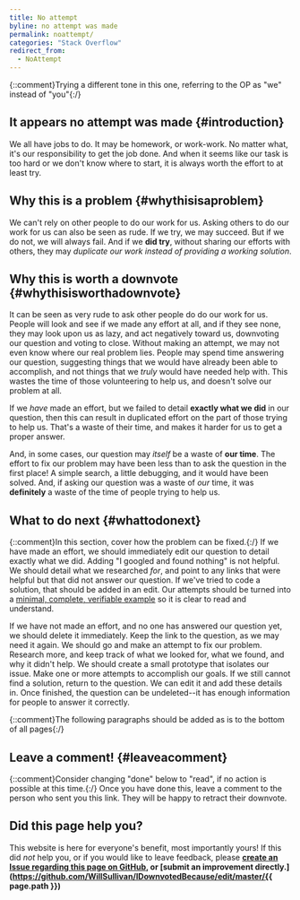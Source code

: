 ```yaml
---
title: No attempt
byline: no attempt was made
permalink: noattempt/
categories: "Stack Overflow"
redirect_from:
  - NoAttempt
---
```

{::comment}Trying a different tone in this one, referring to the OP as "we" instead of "you"{:/}
## It appears no attempt was made {#introduction}
We all have jobs to do. It may be homework, or work-work. No matter what, it's our responsibility to get the job done. And when it seems like our task is too hard or we don't know where to start, it is always worth the effort to at least try.

## Why this is a problem {#whythisisaproblem}
We can't rely on other people to do our work for us. Asking others to do our work for us can also be seen as rude. If we try, we may succeed. But if we do not, we will always fail. And if we **did try**, without sharing our efforts with others, they may *duplicate our work instead of providing a working solution*.

## Why this is worth a downvote {#whythisisworthadownvote}
It can be seen as very rude to ask other people do do our work for us. People will look and see if we made any effort at all, and if they see none, they may look upon us as lazy, and act negatively toward us, downvoting our question and voting to close. Without making an attempt, we may not even know where our real problem lies. People may spend time answering our question, suggesting things that we would have already been able to accomplish, and not things that we *truly* would have needed help with. This wastes the time of those volunteering to help us, and doesn't solve our problem at all.

If we *have* made an effort, but we failed to detail **exactly what we did** in our question, then this can result in duplicated effort on the part of those trying to help us. That's a waste of their time, and makes it harder for us to get a proper answer.

And, in some cases, our question may *itself* be a waste of **our time**. The effort to fix our problem may have been less than to ask the question in the first place! A simple search, a little debugging, and it would have been solved. And, if asking our question was a waste of *our* time, it was **definitely** a waste of the time of people trying to help us.

## What to do next {#whattodonext}
{::comment}In this section, cover how the problem can be fixed.{:/}
If we have made an effort, we should immediately edit our question to detail exactly what we did. Adding "I googled and found nothing" is not helpful. We should detail what we researched *for*, and point to any links that were helpful but that did not answer our question. If we've tried to code a solution, that should be added in an edit. Our attempts should be turned into a [minimal, complete, verifiable example](https://stackoverflow.com/help/mcve) so it is clear to read and understand.

If we have not made an effort, and no one has answered our question yet, we should delete it immediately. Keep the link to the question, as we may need it again. We should go and make an attempt to fix our problem. Research more, and keep track of what we looked for, what we found, and why it didn't help. We should create a small prototype that isolates our issue. Make one or more attempts to accomplish our goals. If we still cannot find a solution, return to the question. We can edit it and add these details in. Once finished, the question can be undeleted--it has enough information for people to answer it correctly.

{::comment}The following paragraphs should be added as is to the bottom of all pages{:/}
## Leave a comment! {#leaveacomment}
{::comment}Consider changing "done" below to "read", if no action is possible at this time.{:/}
Once you have done this, leave a comment to the person who sent you this link. They will be happy to retract their downvote.

## Did this page help you?
This website is here for everyone's benefit, most importantly yours! If this did <i>not</i> help you, or if you would
like to leave feedback, please **[create an Issue regarding this page on GitHub,](https://github.com/WillSullivan/IDownvotedBecause/issues/new) or [submit an improvement directly.](https://github.com/WillSullivan/IDownvotedBecause/edit/master/{{ page.path }})**
